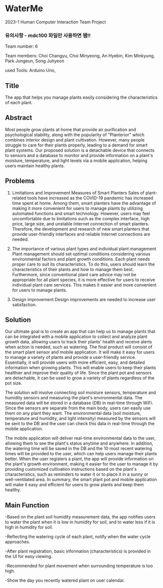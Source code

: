 # WaterMe
2023-1 Human Computer Interaction Team Project
### 유의사항 - mdc100 파일만 사용하면 됌!!

Team number: 6

Team members: Choi Changyu, Choi Minyeong, An Hyebin,
Kim Minkyung, Park Jungeun, Song Juhyeon

used Tools: Arduino Uno, 

## Title
The app that helps you manage plants easily considering the characteristics of each plant.

## Abstract
Most people grow plants at home that provide air purification and psychological stability, along with the popularity of "Planterior" which combines interior design and plant cultivation. However, many people struggle to care for their plants properly, leading to a demand for smart plant systems. Our proposed solution is a detachable device that connects to sensors and a database to monitor and provide information on a plant's moisture, temperature, and light levels via a mobile application, helping users maintain healthy plants.

## Problems
1. Limitations and Improvement Measures of Smart Planters 
Sales of plant-related tools have increased as the COVID-19 pandemic has increased time spent at home. Among them, smart planters have the advantage of making it more convenient for users to manage plants by utilizing automated functions and smart technology. However, users may feel uncomfortable due to limitations such as the complex interface, high price, large size, and unstable Internet connection of smart planters. Therefore, the development and research of new smart planters that provide user-friendly interfaces and reliable Internet connections are needed.


2. The importance of various plant types and individual plant management
Plant management should set optimal conditions considering various environmental factors and plant growth conditions. Each plant needs proper care to suit its characteristics. To do this, users should learn the characteristics of their plants and how to manage them best. Furthermore, since conventional plant care advice may not be appropriate for all plant species, it is more effective for users to receive individual plant care services. This makes it easier and more convenient for users to manage plants. 

3. Design improvement
Design improvements are needed to increase user satisfaction. 

## Solution
Our ultimate goal is to create an app that can help us to manage plants that can be integrated with a mobile application to collect and analyze plant growth data, allowing users to track their plants' health and receive alerts when action is needed, such as watering. The final product will consist of the smart plant sensor and mobile application. It will make it easy for users to manage a variety of plants and provide a user-friendly service. Essentially, it will provide users with more efficient, easy, and detailed information when growing plants. This will enable users to keep their plants healthier and improve their quality of life. Since the plant pot and sensors are detachable, it can be used to grow a variety of plants regardless of the pot size.

The solution will involve connecting soil moisture sensors, temperature and humidity sensors and measuring the plant's environmental data. The measured data will be stored in a database (DB) in real-time through WiFi. Since the sensors are separate from the main body, users can easily use them on any plant they want. The environmental data (soil moisture, temperature and humidity, and light intensity) measured by the sensors will be sent to the DB and the user can check this data in real-time through the mobile application.

The mobile application will deliver real-time environmental data to the user, allowing them to see the plant's status anytime and anywhere. In addition, the watering time will be saved in the DB and the 10 most recent watering times will be provided to the user, which can help users manage their plants better. When the user registers a plant, the app will provide information on the plant's growth environment, making it easier for the user to manage it by providing customized cultivation instructions based on the plant's characteristics, such as reminders to water it or to place it in a sunny or well-ventilated area. In summary, the smart plant pot and mobile application will make it easy and efficient for users to grow plants and keep them healthy.

## Main Function
-Based on the plant soil humidity measurement data, the app notifies users to water the plant when it is low in humidity for soil, and to water less if it is high in humidity for soil. 

-Reflecting the watering cycle of each plant, notify when the water cycle approaches.

-After plant registration, basic information (characteristics) is provided in the UI for easy viewing. 

-Recommended for plant movement when surrounding temperature is too high.

-Show the day you recently watered plant on user calendar.
